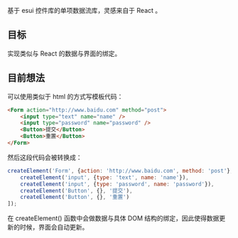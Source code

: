 基于 esui 控件库的单项数据流库，灵感来自于 React 。

## 目标

实现类似与 React 的数据与界面的绑定。

## 目前想法

可以使用类似于 html 的方式写模板代码：

```html
<Form action="http://www.baidu.com" method="post">
    <input type="text" name="name" />
    <input type="password" name="password" />
    <Button>提交</Button>
    <Button>重置</Button>
</Form>
```

然后这段代码会被转换成：

```js
createElement('Form', {action: 'http://www.baidu.com', method: 'post'}, [
    createElement('input', {type: 'text', name: 'name'}),
    createElement('input', {type: 'password', name: 'password'}),
    createElement('Button', {}, '提交'),
    createElement('Button', {}, '重置')
]);
```

在 createElement() 函数中会做数据与具体 DOM 结构的绑定，因此使得数据更新的时候，界面会自动更新。
